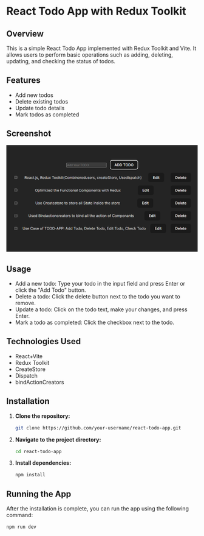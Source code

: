 # React Todo App with Redux Toolkit 

## Overview

This is a simple React Todo App implemented with Redux Toolkit and Vite. It allows users to perform basic operations such as adding, deleting, updating, and checking the status of todos.

## Features

- Add new todos
- Delete existing todos
- Update todo details
- Mark todos as completed

## Screenshot
![Alt text](React_redux_todo.png) 

## Usage
- Add a new todo: Type your todo in the input field and press Enter or click the "Add Todo" button.
- Delete a todo: Click the delete button next to the todo you want to remove.
- Update a todo: Click on the todo text, make your changes, and press Enter.
- Mark a todo as completed: Click the checkbox next to the todo.

## Technologies Used

- React+Vite
- Redux Toolkit
- CreateStore
- Dispatch
- bindActionCreators

## Installation

1. **Clone the repository:**

    ```bash
    git clone https://github.com/your-username/react-todo-app.git
    ```

2. **Navigate to the project directory:**

    ```bash
    cd react-todo-app
    ```

3. **Install dependencies:**

    ```bash
    npm install
    ```

## Running the App

After the installation is complete, you can run the app using the following command:

```bash
npm run dev
